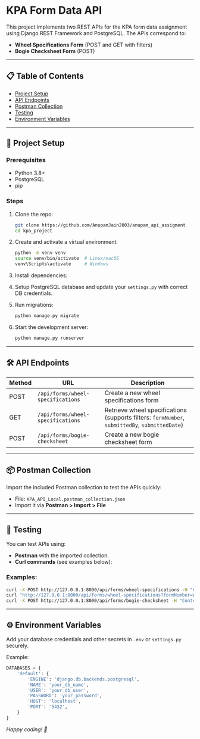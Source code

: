 # KPA Form Data API

This project implements two REST APIs for the KPA form data assignment using Django REST Framework and PostgreSQL. The APIs correspond to:

- **Wheel Specifications Form** (POST and GET with filters)
- **Bogie Checksheet Form** (POST)

---

## 📋 Table of Contents

- [Project Setup](#project-setup)  
- [API Endpoints](#api-endpoints)  
- [Postman Collection](#postman-collection)  
- [Testing](#testing)  
- [Environment Variables](#environment-variables)  
 

---

## 🚀 Project Setup

### Prerequisites

- Python 3.8+
- PostgreSQL
- pip

### Steps

1. Clone the repo:

   ```bash
   git clone https://github.com/AnupamJain2003/anupam_api_assigment
   cd kpa_project
   ```
2. Create and activate a virtual environment:

   ```bash
   python -m venv venv
   source venv/bin/activate  # Linux/macOS
   venv\Scripts\activate     # Windows
   ```

3. Install dependencies:

4. Setup PostgreSQL database and update your `settings.py` with correct DB credentials.

5. Run migrations:

   ```bash
   python manage.py migrate
   ```

6. Start the development server:

   ```bash
   python manage.py runserver
   ```

---

## 🛠️ API Endpoints

| Method | URL                                    | Description                                  |
|--------|----------------------------------------|----------------------------------------------|
| POST   | `/api/forms/wheel-specifications`      | Create a new wheel specifications form       |
| GET    | `/api/forms/wheel-specifications`      | Retrieve wheel specifications (supports filters: `formNumber`, `submittedBy`, `submittedDate`) |
| POST   | `/api/forms/bogie-checksheet`          | Create a new bogie checksheet form           |

---

## 📦 Postman Collection

Import the included Postman collection to test the APIs quickly:

- File: `KPA_API_Local.postman_collection.json`
- Import it via **Postman > Import > File**

---

## 🧪 Testing

You can test APIs using:

- **Postman** with the imported collection.
- **Curl commands** (see examples below):

### Examples:

```bash
curl -X POST http://127.0.0.1:8000/api/forms/wheel-specifications -H "Content-Type: application/json" -d '{...}'
curl "http://127.0.0.1:8000/api/forms/wheel-specifications?formNumber=WHEEL-2025-001"
curl -X POST http://127.0.0.1:8000/api/forms/bogie-checksheet -H "Content-Type: application/json" -d '{...}'
```

---

## ⚙️ Environment Variables

Add your database credentials and other secrets in `.env` or `settings.py` securely.

Example:

```python
DATABASES = {
    'default': {
        'ENGINE': 'django.db.backends.postgresql',
        'NAME': 'your_db_name',
        'USER': 'your_db_user',
        'PASSWORD': 'your_password',
        'HOST': 'localhost',
        'PORT': '5432',
    }
}
```


*Happy coding! 🚀*
